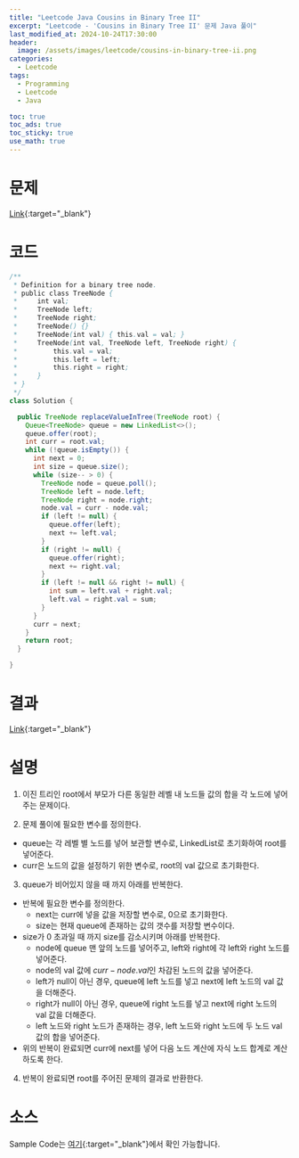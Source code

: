 ```yaml
---
title: "Leetcode Java Cousins in Binary Tree II"
excerpt: "Leetcode - 'Cousins in Binary Tree II' 문제 Java 풀이"
last_modified_at: 2024-10-24T17:30:00
header:
  image: /assets/images/leetcode/cousins-in-binary-tree-ii.png
categories:
  - Leetcode
tags:
  - Programming
  - Leetcode
  - Java

toc: true
toc_ads: true
toc_sticky: true
use_math: true
---
```

# 문제
[Link](https://leetcode.com/problems/cousins-in-binary-tree-ii/){:target="_blank"}

# 코드
```java
/**
 * Definition for a binary tree node.
 * public class TreeNode {
 *     int val;
 *     TreeNode left;
 *     TreeNode right;
 *     TreeNode() {}
 *     TreeNode(int val) { this.val = val; }
 *     TreeNode(int val, TreeNode left, TreeNode right) {
 *         this.val = val;
 *         this.left = left;
 *         this.right = right;
 *     }
 * }
 */
class Solution {

  public TreeNode replaceValueInTree(TreeNode root) {
    Queue<TreeNode> queue = new LinkedList<>();
    queue.offer(root);
    int curr = root.val;
    while (!queue.isEmpty()) {
      int next = 0;
      int size = queue.size();
      while (size-- > 0) {
        TreeNode node = queue.poll();
        TreeNode left = node.left;
        TreeNode right = node.right;
        node.val = curr - node.val;
        if (left != null) {
          queue.offer(left);
          next += left.val;
        }
        if (right != null) {
          queue.offer(right);
          next += right.val;
        }
        if (left != null && right != null) {
          int sum = left.val + right.val;
          left.val = right.val = sum;
        }
      }
      curr = next;
    }
    return root;
  }

}
```

# 결과
[Link](https://leetcode.com/problems/cousins-in-binary-tree-ii/submissions/1431221928/){:target="_blank"}

# 설명
1. 이진 트리인 root에서 부모가 다른 동일한 레벨 내 노드들 값의 합을 각 노드에 넣어주는 문제이다.

2. 문제 풀이에 필요한 변수를 정의한다.
- queue는 각 레벨 별 노드를 넣어 보관할 변수로, LinkedList로 초기화하여 root를 넣어준다.
- curr은 노드의 값을 설정하기 위한 변수로, root의 val 값으로 초기화한다.

3. queue가 비어있지 않을 때 까지 아래를 반복한다.
- 반복에 필요한 변수를 정의한다.
  - next는 curr에 넣을 값을 저장할 변수로, 0으로 초기화한다.
  - size는 현재 queue에 존재하는 값의 갯수를 저장할 변수이다.
- size가 0 초과일 때 까지 size를 감소시키며 아래를 반복한다.
  - node에 queue 맨 앞의 노드를 넣어주고, left와 right에 각 left와 right 노드를 넣어준다.
  - node의 val 값에 $curr - node.val$인 차감된 노드의 값을 넣어준다.
  - left가 null이 아닌 경우, queue에 left 노드를 넣고 next에 left 노드의 val 값을 더해준다.
  - right가 null이 아닌 경우, queue에 right 노드를 넣고 next에 right 노드의 val 값을 더해준다.
  - left 노드와 right 노드가 존재하는 경우, left 노드와 right 노드에 두 노드 val 값의 합을 넣어준다.
- 위의 반복이 완료되면 curr에 next를 넣어 다음 노드 계산에 자식 노드 합계로 계산하도록 한다.

4. 반복이 완료되면 root를 주어진 문제의 결과로 반환한다.

# 소스
Sample Code는 [여기](https://github.com/GracefulSoul/leetcode/blob/master/src/main/java/gracefulsoul/problems/CousinsInBinaryTreeII.java){:target="_blank"}에서 확인 가능합니다.